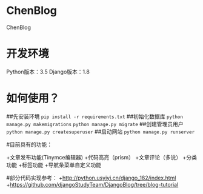 # ChenBlog
ChenBlog

# 开发环境
Python版本：3.5
Django版本：1.8

# 如何使用？
##先安装环境
`pip install -r requirements.txt`
##初始化数据库
`python manage.py makemigrations`
`python manage.py migrate`
##创建管理员用户
`python manage.py createsuperuser`
##启动网站
`python manage.py runserver`

#目前具有的功能：

+文章发布功能(Tinymce编辑器)
+代码高亮（prism）
+文章评论（多说）
+分类功能
+标签功能
+导航条菜单自定义功能

#部分代码实现参考：
+http://python.usyiyi.cn/django_182/index.html
+https://github.com/djangoStudyTeam/DjangoBlog/tree/blog-tutorial
